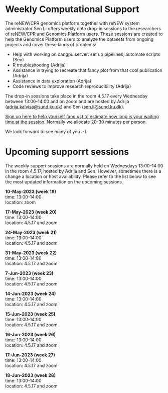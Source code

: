 # Weekly Computational Support 

The reNEW/CPR genomics platform together with reNEW system administrator Sen Li offers weekly data drop-in sessions to the researchers of reNEW/CPR and Genomics Platform users. These sessions are created to help the Genomics Platform users to analyze the datasets from ongoing projects and cover these kinds of problems:
 
- Help with working on dangpu server: set up pipelines, automate scripts (Sen)
- R troubleshooting (Adrija)
- Assistance in trying to recreate that fancy plot from that cool publication (Adrija)
- Assistance in data exploration (Adrija)
- Code reviews to improve research reproducibility (Adrija)
 
The drop-in sessions take place in the room 4.5.17 every Wednesday between 13:00-14:00 and on zoom and are hosted by Adrija (adrija.kalvisa@sund.ku.dk) and Sen (sen.li@sund.ku.dk). 

[Sign up here to help yourself (and us) to estimate how long is your waiting time at the session](https://alumni.sharepoint.com/:x:/s/UCPH_SUND_GENOMICS_PLATFORM/Eaatkti-0o5HhmAHMnrLOZYBc2OfmxNl8WMQEZw0whuA2w?e=EgOZx7). Normally we allocate 20-30 minutes per person.
 
We look forward to see many of you :-)

# Upcoming supporrt sessions

The weekly support sessions are normally held on Wednesdays 13:00-14:00 in the room 4.5.17, hosted by Adrija and Sen. 
However, sometimes there is a change a location or host availability. Please refer to the list below to see the most updated information on the upcoming sessions. 

**10-May-2023 (week 19)**  
time: 13:00-14:00  
location: zoom  

**17-May-2023	(week 20)**  
time: 13:00-14:00  
location: 4.5.17 and zoom  

**24-May-2023	(week 21)**  
time: 13:00-14:00  
location: 4.5.17 and zoom  

**31-May-2023	(week 22)**  
time: 13:00-14:00  
location: 4.5.17 and zoom  

**7-Jun-2023	(week 23)**  
time: 13:00-14:00  
location: 4.5.17 and zoom  

**14-Jun-2023	(week 24)**  
time: 13:00-14:00  
location: 4.5.17 and zoom  

**15-Jun-2023	(week 25)**  
time: 13:00-14:00  
location: 4.5.17 and zoom  

**16-Jun-2023	(week 26)**  
time: 13:00-14:00  
location: 4.5.17 and zoom  

**17-Jun-2023	(week 27)**  
time: 13:00-14:00  
location: 4.5.17 and zoom  

**18-Jun-2023	(week 28)**  
time: 13:00-14:00  
location: 4.5.17 and zoom  
